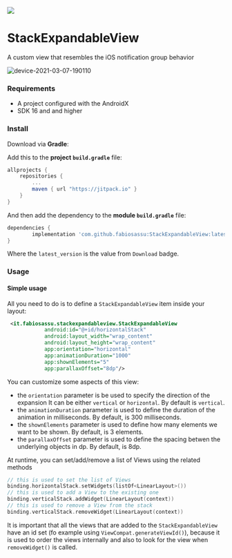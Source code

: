[![](https://jitpack.io/v/fabiosassu/StackExpandableView.svg)](https://jitpack.io/#fabiosassu/StackExpandableView)

# StackExpandableView
A custom view that resembles the iOS notification group behavior

![device-2021-03-07-190110](https://user-images.githubusercontent.com/4465945/110250723-1bdc6400-7f7d-11eb-9405-6c341c2a350b.gif)

### Requirements
* A project configured with the AndroidX
* SDK 16 and and higher

### Install
Download via **Gradle**:

Add this to the **project `build.gradle`** file:
```gradle
allprojects {
    repositories {
        ...
        maven { url "https://jitpack.io" }
    }
}
```

And then add the dependency to the **module `build.gradle`** file:
```gradle
dependencies {
        implementation 'com.github.fabiosassu:StackExpandableView:latest_version'
}
```

Where the `latest_version` is the value from `Download` badge.

### Usage
#### Simple usage
All you need to do is to define a `StackExpandableView` item inside your layout:

```xml
 <it.fabiosassu.stackexpandableview.StackExpandableView
            android:id="@+id/horizontalStack"
            android:layout_width="wrap_content"
            android:layout_height="wrap_content"
            app:orientation="horizontal"
            app:animationDuration="1000"
            app:shownElements="5"
            app:parallaxOffset="8dp"/>
```

You can customize some aspects of this view:

- the `orientation` parameter is be used to specify the direction of the expansion It can be either `vertical` or `horizontal`. By default is `vertical`.
- the `animationDuration` parameter is used to define the duration of the animation in milliseconds. By default, is 300 milliseconds.
- the `shownElements` parameter is used to define how many elements we want to be shown. By default, is 3 elements.
- the `parallaxOffset` parameter is used to define the spacing betwen the underlying objects in dp. By default, is 8dp.

At runtime, you can set/add/remove a list of Views using the related methods

```kotlin
// this is used to set the list of Views
binding.horizontalStack.setWidgets(listOf<LinearLayout>())
// this is used to add a View to the existing one
binding.verticalStack.addWidget(LinearLayout(context))
// this is used to remove a View from the stack
binding.verticalStack.removeWidget(LinearLayout(context))
```

It is important that all the views that are added to the `StackExpandableView` have an id set (fo example using `ViewCompat.generateViewId()`), because it is used to order the views internally and also to look for the view when `removeWidget()` is called.
